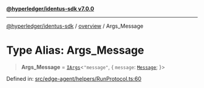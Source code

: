 [**@hyperledger/identus-sdk v7.0.0**](../../README.md)

***

[@hyperledger/identus-sdk](../../README.md) / [overview](../README.md) / Args\_Message

# Type Alias: Args\_Message

> **Args\_Message** = [`IArgs`](../interfaces/IArgs.md)\<`"message"`, \{ `message`: [`Message`](../namespaces/Domain/classes/Message.md); \}\>

Defined in: [src/edge-agent/helpers/RunProtocol.ts:60](https://github.com/hyperledger/identus-edge-agent-sdk-ts/blob/96423ee84b124a31ce63036d9d623d1cb73a13c2/src/edge-agent/helpers/RunProtocol.ts#L60)
